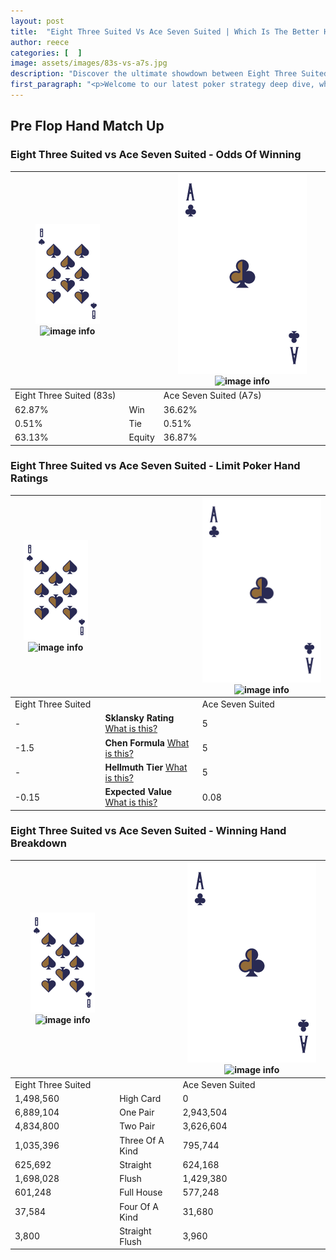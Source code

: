 ```yaml
---
layout: post
title:  "Eight Three Suited Vs Ace Seven Suited | Which Is The Better Hand In Poker? A Complete Guide"
author: reece
categories: [  ]
image: assets/images/83s-vs-a7s.jpg
description: "Discover the ultimate showdown between Eight Three Suited and Ace Seven Suited in poker! Uncover the odds, strategies, and scenarios where one hand triumphs over the other. Get ready to up your poker game with this thrilling analysis."
first_paragraph: "<p>Welcome to our latest poker strategy deep dive, where we're pitting two distinct hands against each other in a high-stakes showdown: Eight Three Suited vs Ace Seven Suited.</p><p>In the dynamic world of poker, every decision counts, and knowing which hand holds the upper hand is key to your success at the table.</p><p>In this article, we'll dissect these two hands, explore the scenarios where one dominates the other, and equip you with the knowledge to make strategic choices that can tip the odds in your favor.</p><p>Get ready to unravel the intriguing dynamics of these poker hands and elevate your game to new heights.</p>"
---
```




[comment]: # (sp0)

## Pre Flop Hand Match Up

<div class="table hand-ratings" markdown="1"> 



### Eight Three Suited vs Ace Seven Suited - Odds Of Winning


    
| ![image info](assets/images/hand1/8.png) ![image info](assets/images/hand1/3s.png) |  | ![image info](assets/images/hand2/A.png) ![image info](assets/images/hand2/7s.png) |
| -------- | -------- | -------- |
| Eight Three Suited (83s) |  | Ace Seven Suited (A7s) |
| 62.87% | Win | 36.62% |
| 0.51% | Tie | 0.51% |
| 63.13% | Equity | 36.87% |




[comment]: # (sp1)



### Eight Three Suited vs Ace Seven Suited - Limit Poker Hand Ratings


    
| ![image info](assets/images/hand1/8.png) ![image info](assets/images/hand1/3s.png) |  | ![image info](assets/images/hand2/A.png) ![image info](assets/images/hand2/7s.png) |
| -------- | -------- | -------- |
| Eight Three Suited |  | Ace Seven Suited |
| - | **Sklansky Rating** [What is this?](/sklansky-rating-explained) | 5 |
| -1.5 | **Chen Formula** [What is this?](/chen-formula-explained) | 5 |
| - | **Hellmuth Tier** [What is this?](/Hellmuth-tier-explained) | 5 |
| -0.15 | **Expected Value** [What is this?](/expected-value-explained) | 0.08 |




[comment]: # (sp2)



### Eight Three Suited vs Ace Seven Suited - Winning Hand Breakdown


    
| ![image info](assets/images/hand1/8.png) ![image info](assets/images/hand1/3s.png) |  | ![image info](assets/images/hand2/A.png) ![image info](assets/images/hand2/7s.png) |
| -------- | -------- | -------- |
| Eight Three Suited |  | Ace Seven Suited |
| 1,498,560 | High Card | 0 |
| 6,889,104 | One Pair | 2,943,504 |
| 4,834,800 | Two Pair | 3,626,604 |
| 1,035,396 | Three Of A Kind | 795,744 |
| 625,692 | Straight | 624,168 |
| 1,698,028 | Flush | 1,429,380 |
| 601,248 | Full House | 577,248 |
| 37,584 | Four Of A Kind | 31,680 |
| 3,800 | Straight Flush | 3,960 |




[comment]: # (sp3)



</div>

[comment]: # (sp4)



[comment]: # (sp5)

